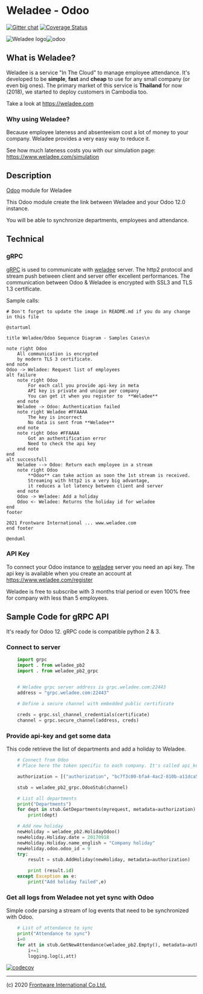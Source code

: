 # Weladee - Odoo

[![Gitter chat](https://badges.gitter.im/gitterHQ/gitter.png)](https://gitter.im/weladee)
[![Coverage Status](https://coveralls.io/repos/github/Frontware/Weladee-odoo/badge.svg?branch=odoo12)](https://coveralls.io/github/Frontware/Weladee-odoo?branch=odoo12)

![Weladee logo](https://weladee.com/images/weladee_ticon.png)![odoo](https://www.shareicon.net/data/512x512/2015/10/06/112722_development_512x512.png)

## What is Weladee?

Weladee is a service "In The Cloud" to manage employee attendance.
It's developed to be **simple**, **fast** and **cheap** to use for any small company (or even big ones).
The primary market of this service is **Thailand** for now (2018), we started to deploy customers in Cambodia too.

Take a look at https://weladee.com

### Why using Weladee?

Because employee lateness and absenteeism cost a lot of money to your company.
Weladee provides a very easy way to reduce it.

See how much lateness costs you with our simulation page: https://www.weladee.com/simulation

## Description

[Odoo](https://www.odoo.co.th) module for Weladee

This Odoo module create the link between Weladee and your Odoo 12.0 instance.

You will be able to synchronize departments, employees and attendance.

## Technical

### gRPC

[gRPC](https://grpc.io) is used to communicate with [weladee](https://www.weladee.com) server.
The http2 protocol and stream push between client and server offer excellent performances.
The communication between Odoo & Weladee is encrypted with SSL3 and TLS 1.3 certificate.

Sample calls:

```plantuml
# Don't forget to update the image in README.md if you do any change in this file

@startuml

title Weladee/Odoo Sequence Diagram - Samples Cases\n

note right Odoo
    All communication is encrypted
    by modern TLS 3 certificate.
end note
Odoo -> Weladee: Request list of employees
alt failure
    note right Odoo
        For each call you provide api-key in meta
        API key is private and unique per company
        You can get it when you register to  **Weladee**
    end note
    Weladee -> Odoo: Authentication failed
    note right Weladee #FFAAAA
        The key is incorrect
        No data is sent from **Weladee**
    end note
    note right Odoo #FFAAAA
        Got an authentification error
        Need to check the api key
    end note
end
alt successfull
    Weladee --> Odoo: Return each employee in a stream
    note right Odoo
        **Odoo** can take action as soon the 1st stream is received.
        Streaming with http2 is a very big advantage,
        it reduces a lot latency between client and server
    end note
    Odoo -> Weladee: Add a holiday
    Odoo <- Weladee: Returns the holiday id for weladee
end
footer

2021 Frontware International ... www.weladee.com
end footer

@enduml
```

### API Key

To connect your Odoo instance to [weladee](https://www.weladee.com) server you need an api key.
The api key is available when you create an account at https://www.weladee.com/register

Weladee is free to subscribe with 3 months trial period or even 100% free for company with less than 5 employees.

## Sample Code for gRPC API

It's ready for Odoo 12. gRPC code is compatible python 2 & 3.

### Connect to server

```python
    import grpc
    import . from weladee_pb2
    import . from weladee_pb2_grpc
  

    # Weladee grpc server address is grpc.weladee.com:22443
    address = "grpc.weladee.com:22443"

    # Define a secure channel with embedded public certificate

    creds = grpc.ssl_channel_credentials(certificate)
    channel = grpc.secure_channel(address, creds)
```

### Provide api-key and get some data

This code retrieve the list of departments and add a holiday to Weladee.

```python
    # Connect from Odoo
    # Place here the token specific to each company. It's called api_key in table company

    authorization = [("authorization", "bc7f3c00-bfa4-4ac2-810b-a11dca5ec48e")]

    stub = weladee_pb2_grpc.OdooStub(channel)

    # List all departments
    print("Departments")
    for dept in stub.GetDepartments(myrequest, metadata=authorization):
        print(dept)

    # Add new holiday
    newHoliday = weladee_pb2.HolidayOdoo()
    newHoliday.Holiday.date = 20170918
    newHoliday.Holiday.name_english = "Company holiday"
    newHoliday.odoo.odoo_id = 9
    try:
        result = stub.AddHoliday(newHoliday, metadata=authorization)

        print (result.id)
    except Exception as e:
        print("Add holiday failed",e)
```

### Get all logs from Weladee not yet sync with Odoo

Simple code parsing a stream of log events that need to be synchronized with Odoo.

```python
    # List of attendance to sync
    print("Attendance to sync")
    i=0
    for att in stub.GetNewAttendance(weladee_pb2.Empty(), metadata=authorization):
        i+=1
        logging.log(i,att)
```

[![codecov](https://codecov.io/gh/Frontware/Weladee-odoo/branch/develop/graph/badge.svg)](https://codecov.io/gh/Frontware/Weladee-odoo)

--------------------------------------------------------------
(c) 2020 [Frontware International Co,Ltd.](https://www.frontware.co.th)
